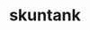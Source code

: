 ---
id: 435
title: skuntank
types: [poison,dark]
image: https://raw.githubusercontent.com/PokeAPI/sprites/master/sprites/pokemon/435.png
---